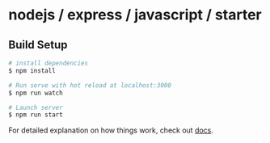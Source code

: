 # nodejs / express / javascript / starter

## Build Setup

```bash
# install dependencies
$ npm install

# Run serve with hot reload at localhost:3000
$ npm run watch

# Launch server
$ npm run start
```

For detailed explanation on how things work, check out [docs](#).
